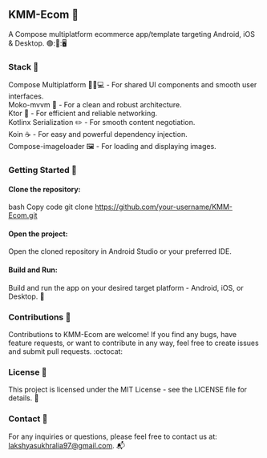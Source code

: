 ## KMM-Ecom :shopping_cart:

A Compose multiplatform ecommerce app/template targeting Android, iOS & Desktop. 🟢:🍎::desktop_computer:

### Stack :toolbox: <br>
Compose Multiplatform :art::iphone::computer: - For shared UI components and smooth user interfaces.<br>
Moko-mvvm :blue_book: - For a clean and robust architecture.<br>
Ktor :arrows_counterclockwise: - For efficient and reliable networking.<br>
Kotlinx Serialization :pencil2: - For smooth content negotiation.<br>
Koin :coffee: - For easy and powerful dependency injection.<br>
Compose-imageloader :framed_picture: - For loading and displaying images.<br>

### Getting Started :rocket:

#### Clone the repository:
bash
Copy code
git clone https://github.com/your-username/KMM-Ecom.git

#### Open the project:
Open the cloned repository in Android Studio or your preferred IDE.

#### Build and Run:
Build and run the app on your desired target platform - Android, iOS, or Desktop. :running:

### Contributions :raised_hands:
Contributions to KMM-Ecom are welcome! If you find any bugs, have feature requests, or want to contribute in any way, feel free to create issues and submit pull requests. :octocat:

### License :page_facing_up:
This project is licensed under the MIT License - see the LICENSE file for details. :scroll:

### Contact :email:
For any inquiries or questions, please feel free to contact us at: lakshyasukhralia97@gmail.com. :mailbox_with_mail:
